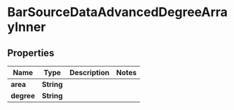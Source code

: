 

# BarSourceDataAdvancedDegreeArrayInner


## Properties

| Name | Type | Description | Notes |
|------------ | ------------- | ------------- | -------------|
|**area** | **String** |  |  |
|**degree** | **String** |  |  |



